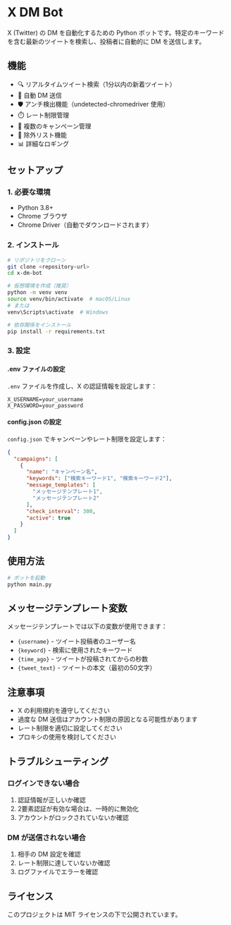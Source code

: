 # X DM Bot

X (Twitter) の DM を自動化するための Python ボットです。特定のキーワードを含む最新のツイートを検索し、投稿者に自動的に DM を送信します。

## 機能

- 🔍 リアルタイムツイート検索（1分以内の新着ツイート）
- 📨 自動 DM 送信
- 🛡️ アンチ検出機能（undetected-chromedriver 使用）
- ⏱️ レート制限管理
- 📝 複数のキャンペーン管理
- 🚫 除外リスト機能
- 📊 詳細なロギング

## セットアップ

### 1. 必要な環境

- Python 3.8+
- Chrome ブラウザ
- Chrome Driver（自動でダウンロードされます）

### 2. インストール

```bash
# リポジトリをクローン
git clone <repository-url>
cd x-dm-bot

# 仮想環境を作成（推奨）
python -m venv venv
source venv/bin/activate  # macOS/Linux
# または
venv\Scripts\activate  # Windows

# 依存関係をインストール
pip install -r requirements.txt
```

### 3. 設定

#### .env ファイルの設定

`.env` ファイルを作成し、X の認証情報を設定します：

```env
X_USERNAME=your_username
X_PASSWORD=your_password
```

#### config.json の設定

`config.json` でキャンペーンやレート制限を設定します：

```json
{
  "campaigns": [
    {
      "name": "キャンペーン名",
      "keywords": ["検索キーワード1", "検索キーワード2"],
      "message_templates": [
        "メッセージテンプレート1",
        "メッセージテンプレート2"
      ],
      "check_interval": 300,
      "active": true
    }
  ]
}
```

## 使用方法

```bash
# ボットを起動
python main.py
```

## メッセージテンプレート変数

メッセージテンプレートでは以下の変数が使用できます：

- `{username}` - ツイート投稿者のユーザー名
- `{keyword}` - 検索に使用されたキーワード
- `{time_ago}` - ツイートが投稿されてからの秒数
- `{tweet_text}` - ツイートの本文（最初の50文字）

## 注意事項

- X の利用規約を遵守してください
- 過度な DM 送信はアカウント制限の原因となる可能性があります
- レート制限を適切に設定してください
- プロキシの使用を検討してください

## トラブルシューティング

### ログインできない場合

1. 認証情報が正しいか確認
2. 2要素認証が有効な場合は、一時的に無効化
3. アカウントがロックされていないか確認

### DM が送信されない場合

1. 相手の DM 設定を確認
2. レート制限に達していないか確認
3. ログファイルでエラーを確認

## ライセンス

このプロジェクトは MIT ライセンスの下で公開されています。